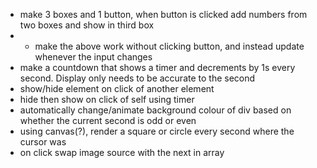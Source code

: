 - make 3 boxes and 1 button, when button is clicked add numbers from two boxes and show in third box
- - make the above work without clicking button, and instead update whenever the input changes
- make a countdown that shows a timer and decrements by 1s every second. Display only needs to be accurate to the second
-  show/hide element on click of another element
- hide then show on click of self using timer
- automatically change/animate background colour of div based on whether the current second is odd or even
- using canvas(?), render a square or circle every second where the cursor was
- on click swap image source with the next in array